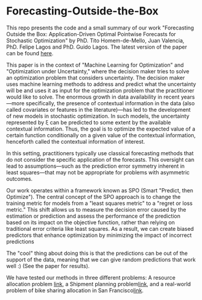 # Forecasting-Outside-the-Box

This repo presents the code and a small summary of our work "Forecasting Outside the Box: Application-Driven Optimal Pointwise Forecasts for Stochastic Optimization" by PhD. Tito Homem-de-Mello, Juan Valencia, PhD. Felipe Lagos and PhD. Guido Lagos. The latest version of the paper can be found [here](https://arxiv.org/abs/2411.03520).

This paper is in the context of "Machine Learning for Optimization" and "Optimization under Uncertainty," where the decision maker tries to solve an optimization problem that considers uncertainty. The decision maker uses machine learning methods to address and predict what the uncertainty will be and uses it as input for the optimization problem that the practitioner would like to solve. The enormous growth in data availability in recent years—more specifically, the presence of contextual information in the data (also called covariates or features in the literature)—has led to the development of new models in stochastic optimization. In such models, the uncertainty represented by ξ can be predicted to some extent by the available contextual information. Thus, the goal is to optimize the expected value of a certain function conditionally on a given value of the contextual information, henceforth called the contextual information of interest.

In this setting, practitioners typically use classical forecasting methods that do not consider the specific application of the forecasts. This oversight can lead to assumptions—such as the prediction error symmetry inherent in least squares—that may not be appropriate for problems with asymmetric outcomes.

Our work operates within a framework known as SPO (Smart "Predict, then Optimize"). The central concept of the SPO approach is to change the training metric for models from a "least squares metric" to a "regret or loss metric." This shift allows us to measure the decision error caused by the estimation or prediction and assess the performance of the prediction based on its impact on the objective function, rather than relying on traditional error criteria like least squares. As a result, we can create biased predictors that enhance optimization by minimizing the impact of incorrect predictions

The "cool" thing about doing this is that the predictions can be out of the support of the data, meaning that we can give random predictions that work well :) (See the paper for results).

We have tested our methods in three different problems: A resource allocation problem [link](https://github.com/rohitkannan/DD-SAA/blob/master/Data-Driven%20SAA%20with%20Covariate%20Information%20(R1).pdf), a Shipment planning problem[link](https://arxiv.org/abs/1904.11637), and a real-world problem of bike sharing allocation in San Francisco[link](https://www.semanticscholar.org/paper/Stochastic-programming-models-for-distribution-and-Cavagnini/1e758d7a0422c10057726d4752cd01b4a7d4ba53).
